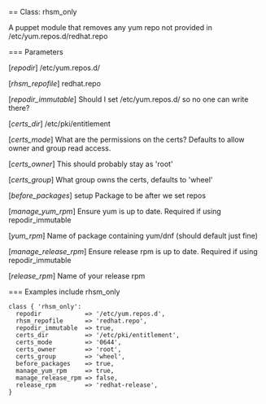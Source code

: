 == Class: rhsm_only

A puppet module that removes any yum repo not provided in
 /etc/yum.repos.d/redhat.repo

=== Parameters

[*repodir*]
   /etc/yum.repos.d/

[*rhsm_repofile*]
   redhat.repo

[*repodir_immutable*]
   Should I set /etc/yum.repos.d/ so no one can write there?

[*certs_dir*]
   /etc/pki/entitlement

[*certs_mode*]
   What are the permissions on the certs?
   Defaults to allow owner and group read access.

[*certs_owner*]
   This should probably stay as 'root'

[*certs_group*]
   What group owns the certs, defaults to 'wheel'

[*before_packages*]
   setup Package to be after we set repos

[*manage_yum_rpm*]
   Ensure yum is up to date.  Required if using repodir_immutable

[*yum_rpm*]
   Name of package containing yum/dnf (should default just fine)

[*manage_release_rpm*]
   Ensure release rpm is up to date.  Required if using repodir_immutable

[*release_rpm*]
   Name of your release rpm

=== Examples
    include rhsm_only
    
    class { 'rhsm_only':
      repodir            => '/etc/yum.repos.d',
      rhsm_repofile      => 'redhat.repo',
      repodir_immutable  => true,
      certs_dir          => '/etc/pki/entitlement',
      certs_mode         => '0644',
      certs_owner        => 'root',
      certs_group        => 'wheel',
      before_packages    => true,
      manage_yum_rpm     => true,
      manage_release_rpm => false,
      release_rpm        => 'redhat-release',
    }

